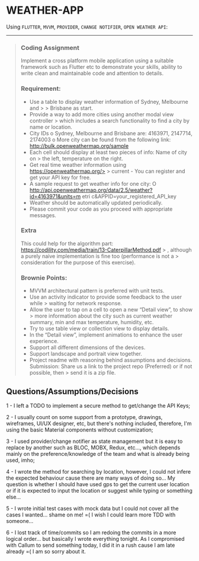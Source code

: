 # WEATHER-APP
Using `FLUTTER`, `MVVM`, `PROVIDER`, `CHANGE NOTIFIER`, `OPEN WEATHER API`:

---

> ### Coding Assignment
> 
> Implement a cross platform mobile application using a suitable framework such as
> Flutter etc to demonstrate your skills, ability to write clean and maintainable code and
> attention to details.
> 
> ### Requirement:
> - Use a table to display weather information of Sydney, Melbourne and > > Brisbane
> as start.
> - Provide a way to add more cities using another modal view controller > which
> includes a search functionality to find a city by name or location.
> - City IDs
> o Sydney, Melbourne and Brisbane are: 4163971, 2147714,
> 2174003
> o More city can be found from the following link:
> http://bulk.openweathermap.org/sample
> - Each cell should display at least two pieces of info: Name of city on > the
> left, temperature on the right.
> - Get real time weather information using https://openweathermap.org/> > current -
> You can register and get your API key for free.
> - A sample request to get weather info for one city:
> O
> http://api.openweathermap.org/data/2.5/weather?id=4163971&units=m
> etri c&APPID=your_registered_API_key
> - Weather should be automatically updated periodically.
> - Please commit your code as you proceed with appropriate messages.
> 
> ### Extra
> This could help for the algorithm part:
> https://codility.com/media/train/13-CaterpillarMethod.pdf > , although a purely naive
> implementation is fine too (performance is not a > consideration for the purpose of this
> exercise).
> 
> ### Brownie Points:
> - MVVM architectural pattern is preferred with unit tests.
> - Use an activity indicator to provide some feedback to the user while > waiting for
> network response.
> - Allow the user to tap on a cell to open a new “Detail view”, to show > more
> information about the city such as current weather summary, min and max
> temperature, humidity, etc.
> - Try to use table view or collection view to display details.
> - In the “Detail view”, implement animations to enhance the user
> experience.
> - Support all different dimensions of the devices.
> - Support landscape and portrait view together.
> - Project readme with reasoning behind assumptions and decisions.
> Submission:
> Share us a link to the project repo (Preferred) or if not possible, then > send it is a zip
> file.



## Questions/Assumptions/Decisions
1 - I left a TODO to implement a secure method to get/change the API Keys;

2 - I usually count on some support from a prototype, drawings, wireframes, UI/UX designer, etc, but there's nothing included, therefore, I'm using the basic Material components without customization;

3 - I used provider/change notifier as state management but it is easy to replace by another such as BLOC, MOBX, Redux, etc..., which depends mainly on the preference/knowledge of the team and what is already being used, imho;

4 - I wrote the method for searching by location, however, I could not infere the expected behaviour cause there are many ways of doing so...
My question is whether I should have used gps to get the current user location or if it is expected to input the location or suggest while typing or something else...

5 - I wrote initial test cases with mock data but I could not cover all the cases I wanted... shame on me! =( I wish I could learn more TDD with someone...

6 - I lost track of time/commits so I am redoing the commits in a more logical order... but basically I wrote everything tonight.
As I compromised with Callum to send something today, I did it in a rush cause I am late already =( I am so sorry about it.